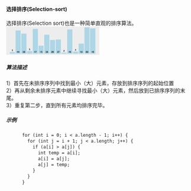 #### 选择排序(Selection-sort)
选择排序(Selection sort)也是一种简单直观的排序算法。<br> <img src="/img/20201112224719590-1433219824.gif" width="50%" hight="40%">
##### 算法描述
1）首先在未排序序列中找到最小（大）元素，存放到排序序列的起始位置 <br>
2）再从剩余未排序元素中继续寻找最小（大）元素，然后放到已排序序列的末尾。 <br>
3）重复第二步，直到所有元素均排序完毕。<br>
##### 示例

          for (int i = 0; i < a.length - 1; i++) {
            for (int j = i + 1; j < a.length; j++) {
              if (a[i] > a[j]) {
                int temp = a[i];
                a[i] = a[j];
                a[j] = temp;
              }
            }
          }
